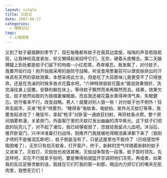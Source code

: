 ```yaml
---
layout: single
title: 灭蚊记
date: 2007-06-17
categories:
  - 博客日记
tags:
  - 心情随笔
---
```


又到了蚊子最猖獗的季节了，现在每晚都有蚊子在我耳边盘旋，嗡嗡的声音若隐若现，让我神经高度紧张，却又懒得起来招呼它们，无奈，硬着头皮睡去。第二天胳膊腿上到处都是蚊子们留下的吻痕--小红疙瘩，奇痒难忍。我发飙了，对付蚊子，我要开始行动！刚开始我采用的是防守战略，听说食用葱姜蒜可以使皮肤排出的汗味具有天然的驱蚊效果，本想采用此方法，但是吃了大蒜那味儿我更受不了只得放弃。还是在洗澡的时候多放点花露水吧，“六神特效驱蚊花露水”据说效果很好，洗完澡往身上狂撒，安静的躺在床上，等待蚊子飘然而来再飘然而去。结果，效果欠佳，蚊子依然如故的为我唱着催眠曲，而且我还被花露水熏得神清气爽、失眠健忘。防守看来不行，改变战略。男人！就要对别人狠一些！对付蚊子也不例外！狂奔去超市，买来“枪手”喷雾剂、“睡得香”电蚊香、电蚊拍、紫外光灭蚊灯等等，我要发起进攻了！晚饭毕，拿起“枪手”对卧室一通疯狂扫射，再将蚊香点燃，整个房间烟雾弥漫，关紧房门，外面客厅里的灭蚊灯发出幽幽的清华紫光。这下蚊子们彻底的玩完儿了，对不起了诸位，我已经够瘦弱了，您就给我留点儿血吧。沐浴后，推开卧室门，兴冲冲准备打扫战场，刚推开门我就被呛得眼泪鼻涕都下来了（我刚才喷的不是催泪瓦斯吧），蚊子倒是没有了，只是这屋里也不能待了（已经感觉呼吸困难了），无奈只有掐灭蚊香，打开窗户，终于，新鲜的空气伴随着新鲜的蚊子又进来了。灭蚊灯、灭蚊拍也收效甚微。灭蚊战争暂告一段落，蚊子暂时领先。先这样吧，实在不行就拿手拍吧，要是懒得拍就猛开空调把他们冻死，再或者，如果我的反应足够灵敏的话，我就在它们叮我的那一刹那，暗运内力把它们的嘴夹在肌肉里，我憋死它们！

